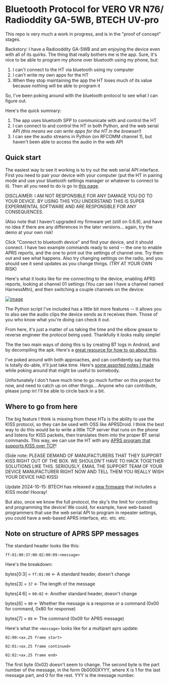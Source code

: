 # Bluetooth Protocol for VERO VR N76/ Radioddity GA-5WB, BTECH UV-pro

This repo is very much a work in progress, and is in the "proof of concept"
stages.

Backstory: I have a Radiooddity GA-5WB and am enjoying the device even with all
of its quirks. The thing that really bothers me is the app. Sure, it's nice to
be able to program my phone over bluetooth using my phone, but:

1. I can't connect to the HT via bluetooth using my computer
2. I can't write my own apps for the HT
3. When they stop maintaining the app the HT loses much of its value because
   nothing will be able to program it

So, I've been poking around with the bluetooth protocol to see what I can figure
out.

Here's the quick summary:

1. The app uses bluetooth SPP to communicate with and control the HT
2. I can connect to and control the HT in both Python, and the web serial API
   _(this means we can write apps for the HT in the browser!)_
3. I can see the audio streams in Python (on RFCOMM channel 1), but haven't been
   able to access the audio in the web API

## Quick start

The easiest way to see it working is to try out the web serial API interface.
First you need to pair your device with your computer (put the HT in pairing
mode and use your bluetooth settings manager or whatever to connect to it). Then
all you need to do is go to
[this page](https://html-preview.github.io/?url=https://github.com/khusmann/bt-ht-n76/blob/main/simple_connect.html).

DISCLAIMER: I AM NOT RESPONSIBLE FOR ANY DAMAGE YOU DO TO YOUR DEVICE. BY USING
THIS YOU UNDERSTAND THIS IS SUPER EXPERIMENTAL SOFTWARE AND ARE RESPONSIBLE FOR
ANY CONSEQUENCES.

(Also note that I haven't upgraded my firmware yet (still on 0.6.9), and have no
idea if there are any differences in the later versions... again, try the demo
at your own risk!

Click "Connect to bluetooth device" and find your device, and it should connect.
I have two example commands ready to send -- the one to enable APRS reports, and
the one to print out the settings of channel one. Try them out and see what
happens. Also try changing settings on the radio, and you should see it send
updates as you change things. (TRY AT YOUR OWN RISK)

Here's what it looks like for me connecting to the device, enabling APRS
reports, looking at channel 01 settings (You can see I have a channel named
HarnessMtn), and then switching a couple channels on the device:

[![image](https://github.com/user-attachments/assets/28ddb184-ede1-4a57-b963-c4549addbbd0)](https://html-preview.github.io/?url=https://github.com/khusmann/bt-ht-n76/blob/main/simple_connect.html)

The Python script I've included has a little bit more features -- it allows you
to also see the audio clips the device sends as it receives them. Those of you
who know what you're doing can check it out.

From here, it's just a matter of us taking the time and the elbow grease to
reverse engineer the protocol being used. Thankfully it looks really simple!

The the two main ways of doing this is by creating BT logs in Android, and by
decompiling the apk. Here's a
[great resource for how to go about this](https://reverse-engineering-ble-devices.readthedocs.io/en/latest/protocol_reveng/00_protocol_reveng.html).

I've poked around with both approaches, and can confidently say that this is
totally do-able, it'll just take time. Here's
[some assorted notes I made](NOTES.md) while poking around that might be useful
to somebody.

Unfortunately I don't have much time to go much further on this project for now,
and need to catch up on other things... Anyone who can contribute, please jump
in! I'll be able to circle back in a bit.

## Where to go from here

The big feature I think is missing from these HTs is the ability to use the KISS
protocol, so they can be used with OSS like APRSDroid. I think the best way to
do this would be to write a little TCP server that runs on the phone and listens
for KISS packets, then translates them into the proper BT serial commands. This
way, we can use the HT with any
[APRS program that supports KISS over TCP](https://github.com/ge0rg/aprsdroid/issues/300)!

(Side note: PLEASE DEMAND OF MANUFACTURERS THAT THEY SUPPORT KISS RIGHT OUT OF
THE BOX. WE SHOULDN'T HAVE TO HACK TOGETHER SOLUTIONS LIKE THIS. SERIOUSLY,
EMAIL THE SUPPORT TEAM OF YOUR DEVICE MANUFACTURER RIGHT NOW AND TELL THEM YOU
REALLY WISH YOUR DEVICE HAD KISS)

Update 2024-10-15: BTECH has released a
[new firmware](https://www.youtube.com/watch?v=b9-tGuoEx-Y) that includes a KISS
mode! Hooray!

But also, once we know the full protocol, the sky's the limit for controlling
and programming the device! We could, for example, have web-based programmers
that use the web serial API to program in repeater settings, you could have a
web-based APRS interface, etc. etc. etc.

## Note on structure of APRS SPP messages

The standard header looks like this:

`ff:01:00:37:00:02:00:09:<message>`

Here's the breakdown:

bytes[0:3] = `ff:01:00` <- A standard header, doesn't change

bytes[3] = `37` <- The length of the message

bytes[4:6] = `00:02` <- Another standard header, doesn't change

bytes[6] = `00` <- Whether the message is a response or a command (0x00 for
command, 0x80 for response)

bytes[7] = `09` <- The command (0x09 for APRS message)

Here's what the `<message>` looks like for a multipart aprs update:

`02:00:<ax.25 frame start>`

`02:01:<ax.25 frame continued>`

`02:82:<ax.25 frame end>`

The first byte (0x02) doesn't seem to change. The second byte is the part number
of the message, in the form 0b0000XYYY, where X is 1 for the last message part,
and 0 for the rest. YYY is the message number.
